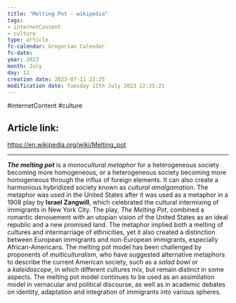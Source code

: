 ```yaml
---
title: "Melting Pot - wikipedia"
tags:
- internetContent
- culture
type: article
fc-calendar: Gregorian Calendar
fc-date: 
year: 2023
month: July
day: 11
creation date: 2023-07-11 22:25
modification date: Tuesday 11th July 2023 22:25:21
---
```


#internetContent  #culture 
## Article link:
https://en.wikipedia.org/wiki/Melting_pot
_____
**_The melting pot_** is a _monocultural metaphor_ for a heterogeneous society becoming more homogeneous, or a heterogeneous society becoming more homogeneous through the influx of foreign elements. It can also create a harmonious hybridized society known as _cultural amalgamation_. The metaphor was used in the United States after it was used as a metaphor in a 1908 play by **Israel Zangwill**, which celebrated the cultural intermixing of immigrants in New York City. The play, _The Melting Pot_, combined a romantic denouement with an utopian vision of the United States as an ideal republic and a new promised land. The metaphor implied both a melting of cultures and intermarriage of ethnicities, yet it also created a distinction between European immigrants and non-European immigrants, especially African-Americans. The melting pot model has been challenged by proponents of _multiculturalism_, who have suggested alternative metaphors to describe the current American society, such as a _salad bowl_ or a _kaleidoscope_, in which different cultures mix, but remain distinct in some aspects. The melting pot model continues to be used as an assimilation model in vernacular and political discourse, as well as in academic debates on identity, adaptation and integration of immigrants into various spheres.
